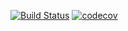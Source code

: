 [![Build Status](https://travis-ci.org/burovytsky/tracker.svg?branch=master)](https://travis-ci.org/burovytsky/tracker)
[![codecov](https://codecov.io/gh/burovytsky/tracker/branch/master/graph/badge.svg)](https://codecov.io/gh/burovytsky/tracker)
